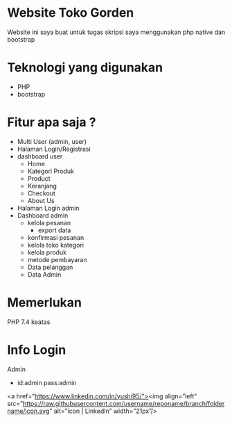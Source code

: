 # Website Toko Gorden 
Website ini saya buat untuk tugas skripsi saya menggunakan php native dan bootstrap 

# Teknologi yang digunakan
- PHP
- bootstrap

# Fitur apa saja ?
- Multi User (admin, user)
- Halaman Login/Registrasi
- dashboard user
  - Home 
  - Kategori Produk
  - Product
  - Keranjang
  - Checkout
  - About Us
- Halaman Login admin
- Dashboard admin
  - kelola pesanan
    - export data
  - konfirmasi pesanan
  - kelola toko kategori
  - kelola produk
  - metode pembayaran
  - Data pelanggan
  - Data Admin
# Memerlukan
PHP 7.4 keatas

# Info Login
Admin
- id:admin pass:admin

<a href=”https://www.linkedin.com/in/yushi95/"><img align=”left” src=”https://raw.githubusercontent.com/username/reponame/branch/foldername/icon.svg" alt=”icon | LinkedIn” width=”21px”/></a>

